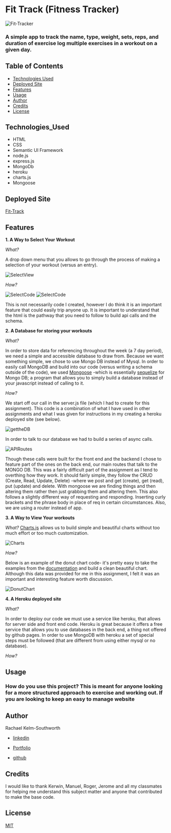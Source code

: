 # Fit Track (Fitness Tracker)
![Fit-Tracker](/Assets/FinishedProduct.png)

### A simple app to track the name, type, weight, sets, reps, and duration of exercise log multiple exercises in a workout on a given day.

## Table of Contents
* [Technologies Used](Technologies_Used)
* [Deployed Site](Deployed)
* [Features](Features)
* [Usage](Usage)
* [Author](Author)
* [Credits](Credits)
* [License](License)

## Technologies_Used
* HTML 
* CSS
* Semantic UI Framework
* node.js
* express.js
* MongoDb
* heroku
* charts.js
* Mongoose
<!-- * handlebars.js -->

## Deployed Site
[Fit-Track](https://glacial-inlet-65172.herokuapp.com/)

## Features 


__1. A Way to Select Your Workout__
 
_What?_

A drop down menu that you allows to go through the process of making a selection of your workout (versus an entry).

![SelectView](/Assets/wkoutSelect.png)

_How?_

![SelectCode](/Assets/wkoSelectHTML.png)
![SelectCode](/Assets/wkoSelectCode.png)

This is not necessarily code I created, however I do think it is an important feature that could easily trip anyone up. It is important to understand that the html is the pathway that you need to follow to build api calls and the schema. 

__2. A Database for storing your workouts__

_What?_

In order to store data for referencing throughout the week (a 7 day period), we need a simple and accessible database to draw from. Because we want something simple, we chose to use Mongo DB instead of Mysql. In order to easily call MongoDB and build into our code (versus writing a schema outside of the code), we used [Mongoose](https://mongoosejs.com/) -which is essentially [sequelize](https://mongoosejs.com/) for Mongo DB; a program that allows you to simply build a database instead of your javascript instead of calling to it. 

_How?_

We start off our call in the server.js file (which I had to create for this assignment). This code is a combination of what I have used in other assignments and what I was given for instructions in my creating a heroku deployed site (see below). 

![gettheDB](/Assets/server.js.png)

In order to talk to our database we had to build a series of async calls.

![APIRoutes](/Assets/API-Backend.png)

Though these calls were built for the front end and the backend I chose to feature part of the ones on the back end, our main routes that talk to the MONGO DB. This was a fairly difficult part of the assignment as I tend to overthing how they work. It should fairly simple, they follow the CRUD (Create, Read, Update, Delete) -where we post and get (create), get (read), put (update) and delete. With mongoose we are finding things and then altering them rather then just grabbing them and altering them. This also follows a slightly different way of requesting and responding. Inserting curly brackets and the phrase body in place of req in certain circumstances. Also, we are using a router instead of app.

__3. A Way to View Your workouts__

_What?_
[Charts.js](https://www.chartjs.org/) allows us to build simple and beautiful charts without too much effort or too much customization.


![Charts](/Assets/ChartsDisplay.png)

_How?_

Below is an example of the donut chart code- it's pretty easy to take the examples from the [documentation](https://www.chartjs.org/docs/latest/charts/doughnut.html) and build a clean beautiful chart. Although this data was provided for me in this assignment, I felt it was an important and interesting feature worth discussion.

![DonutChart](/Assets/DonutChartCode.png)

__4. A Heroku deployed site__

_What?_

In order to deploy our code we must use a service like heroku, that allows for server side and front end code. Heroku is great because it offers a free service that allows you to use databases in the back end, a thing not offered by github pages. In order to use MongoDB with heroku a set of special steps must be followed (that are different from using either mysql or no database).

_How?_
  

## Usage
### How do you use this project? This is meant for anyone looking for a more structured approach to exercise and working out. If you are looking to keep an easy to manage website 
 
## Author 
Rachael Kelm-Southworth

* [linkedin](https://www.linkedin.com/in/rachael-kelm-southworth-87a3831b3) 

* [Portfolio](https://rksouth.github.io/Portfolio/ )

* [github](https://github.com/RKSouth/)

 ## Credits

I would like to thank Kerwin, Manuel, Roger, Jerome and all my classmates for helping me understand this subject matter and anyone that contributed to make the base code.

## License
[MIT](https://choosealicense.com/licenses/mit/)



